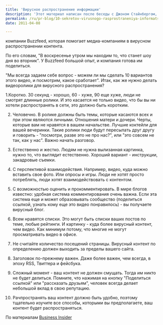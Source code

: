 ```yaml
---
title: 'Вирусное распространение информации'
description: 'Этот материал написан после беседы с Джоном Стайнбергом, президентом компании Buzzfeed, которая помогает медиа-компаниям в вирусном распространении контента. По его словам, &quot;В воскресенье утром мы находим то, что станет шоу дня во вторник&quot;. У Buzzfeed большой опыт, и компания готова им поделиться.'
permalink: /ru/pr-blog/10-sekretov-virusnogo-rasprostraneniya-informatsii
date: 2011-04-08

---
```


компании Buzzfeed, которая помогает медиа-компаниям в вирусном распространении контента.

По его словам, "В воскресенье утром мы находим то, что станет шоу дня во вторник". У Buzzfeed большой опыт, и компания готова им поделиться.

"Мы всегда задаем себе вопрос - можем ли мы сделать 10 вариантов этого видео, и посмотрим, какое сработает". Итак, как же нужно делать видеоролики для вирусного распространения?

1.Коротко. 30 секунд - хорошо, 60 - хуже, 90 еще хуже, люди не смотрят длинные ролики.  И это касается не только видео, что бы вы ни хотели распространять в сети, это должно быть коротким.

2. Человечно. В ролике должны быть темы, которые касаются всех и при этом являются личными. Отношения матери и дочери. Черты, которые вам не нравятся в вашем начальстве. Лучшие коктейли для вашей вечеринки. Такие ролики люди будут пересылать друг другу и говорить - "посмотри, разве это не про нас?", или "это совсем не так, как у нас". Важно начать разговор.

3. Естественно и жестко. Людям не нужна вылизанная картинка, нужно то, что выглядит естественно. Хороший вариант - инструкции, закадровые съемки.

4. С перспективой взаимодействия. Например, видео, куда можно вставить свое фото. Или опросы и игры. Люди не хотят просто потреблять, люди хотят взаимодействовать с контентом.

5. С возможностью оценить и прокомментировать. В мире блогов известно: удобная система комментирования очень важна. Если эта система еще и может образовывать сообщество (поделиться ссылкой, узнать кому еще это видео понравилось) - вы получаете вирусный блог.

6. Всем нравятся списки. Это могут быть списки ваших постов по теме, любые рейтинги. И картинку - куда более вирусный контент, чем видео. Как минимум потому, что многие не могут просматривать видео в офисе.

7. Не считайте количество посещений страницы. Вирусный контент по определению должен выходить за пределы вашего сайта.

8. Заголовок по-прежнему важен. Даже более важен, чем всегда, в эпоху RSS, Твиттера и фейсбука.

9. Сложный момент - ваш контент не должен смущать. Тогда им никто не будет делиться. Помните, что нажимая на кнопку "Поделиться ссылкой" или "рассказать друзьям", человек всегда делает небольшой вклад в свою репутацию.

10. Рачпространять ваш контент должно быть удобно, поэтому тщательно изучите все способы, которыми вы предполагаете, ваш контент будет распространяться.

По материалам <a href="http://www.businessinsider.com/here-are-10-tips-from-buzzfeed-to-make-your-content-go-viral-2011-4">Business Insider</a>

